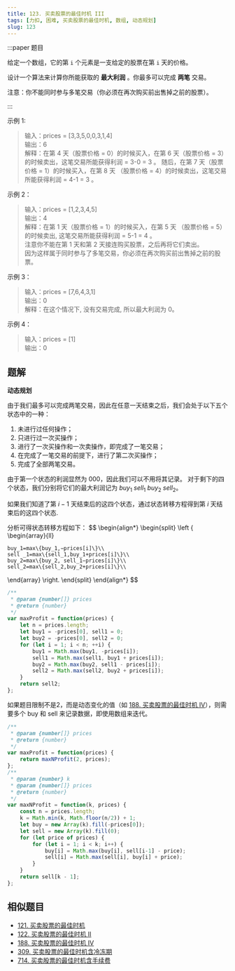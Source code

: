 ```yaml
---
title: 123. 买卖股票的最佳时机 III
tags: [力扣, 困难, 买卖股票的最佳时机, 数组, 动态规划]
slug: 123
---
```

:::paper 题目

给定一个数组，它的第 `i` 个元素是一支给定的股票在第 `i` 天的价格。

设计一个算法来计算你所能获取的 **最大利润** 。你最多可以完成 **两笔** 交易。

注意：你不能同时参与多笔交易（你必须在再次购买前出售掉之前的股票）。

:::

示例 1:

> 输入：prices = [3,3,5,0,0,3,1,4]  
> 输出：6  
> 解释：在第 4 天（股票价格 = 0）的时候买入，在第 6 天（股票价格 = 3）的时候卖出，这笔交易所能获得利润 = 3-0 = 3 。
> 随后，在第 7 天（股票价格 = 1）的时候买入，在第 8 天 （股票价格 = 4）的时候卖出，这笔交易所能获得利润 = 4-1 = 3 。

示例 2：

> 输入：prices = [1,2,3,4,5]  
> 输出：4  
> 解释：在第 1 天（股票价格 = 1）的时候买入，在第 5 天 （股票价格 = 5）的时候卖出, 这笔交易所能获得利润 = 5-1 = 4 。   
注意你不能在第 1 天和第 2 天接连购买股票，之后再将它们卖出。   
因为这样属于同时参与了多笔交易，你必须在再次购买前出售掉之前的股票。

示例 3：

> 输入：prices = [7,6,4,3,1]  
> 输出：0  
> 解释：在这个情况下, 没有交易完成, 所以最大利润为 0。

示例 4：

> 输入：prices = [1]  
> 输出：0  

## 题解
**动态规划**

由于我们最多可以完成两笔交易，因此在任意一天结束之后，我们会处于以下五个状态中的一种：
1. 未进行过任何操作； 
2. 只进行过一次买操作； 
3. 进行了一次买操作和一次卖操作，即完成了一笔交易；
4. 在完成了一笔交易的前提下，进行了第二次买操作； 
5. 完成了全部两笔交易。

由于第一个状态的利润显然为 000，因此我们可以不用将其记录。
对于剩下的四个状态，我们分别将它们的最大利润记为 $\textit{buy}_1$ $\textit{sell}_1$ 
$\textit{buy}_2$ $\textit{sell}_2$。

如果我们知道了第 $i−1$ 天结束后的这四个状态，通过状态转移方程得到第 $i$ 天结束后的这四个状态.

分析可得状态转移方程如下：
$$
\begin{align*}
\begin{split}
\left \{
\begin{array}{ll}

    buy_1=max\{buy_1,−prices[i]\}\\
    sell _1=max\{sell_1,buy_1+prices[i]\}\\
    buy_2=max\{buy_2, sell_1−prices[i]\}\\
    sell_2=max\{sell_2,buy_2+prices[i]\}\\

\end{array}
\right.
\end{split}
\end{align*}
$$

```js
/**
 * @param {number[]} prices
 * @return {number}
 */
var maxProfit = function(prices) {
    let n = prices.length;
    let buy1 = -prices[0], sell1 = 0;
    let buy2 = -prices[0], sell2 = 0;
    for (let i = 1; i < n; ++i) {
        buy1 = Math.max(buy1, -prices[i]);
        sell1 = Math.max(sell1, buy1 + prices[i]);
        buy2 = Math.max(buy2, sell1 - prices[i]);
        sell2 = Math.max(sell2, buy2 + prices[i]);
    }
    return sell2;
};
```

如果题目限制不是2，而是动态变化的值（如 [188. 买卖股票的最佳时机 IV](./188)），则需要多个 buy 和 sell 来记录数据，即使用数组来迭代。
```js
/**
 * @param {number[]} prices
 * @return {number}
 */
var maxProfit = function(prices) {
    return maxNProfit(2, prices);
};
/**
 * @param {number} k
 * @param {number[]} prices
 * @return {number}
 */
var maxNProfit = function(k, prices) {
    const n = prices.length;
    k = Math.min(k, Math.floor(n/2)) + 1;
    let buy = new Array(k).fill(-prices[0]);
    let sell = new Array(k).fill(0);
    for (let price of prices) {
        for (let i = 1; i < k; i++) {
            buy[i] = Math.max(buy[i], sell[i-1] - price);
            sell[i] = Math.max(sell[i], buy[i] + price);
        }
    }
    return sell[k - 1];
};
```

## 相似题目
- [121. 买卖股票的最佳时机](./121)
- [122. 买卖股票的最佳时机 II](./122)
- [188. 买卖股票的最佳时机 IV](./188)
- [309. 买卖股票的最佳时机含冷冻期](./309)
- [714. 买卖股票的最佳时机含手续费](./714)
